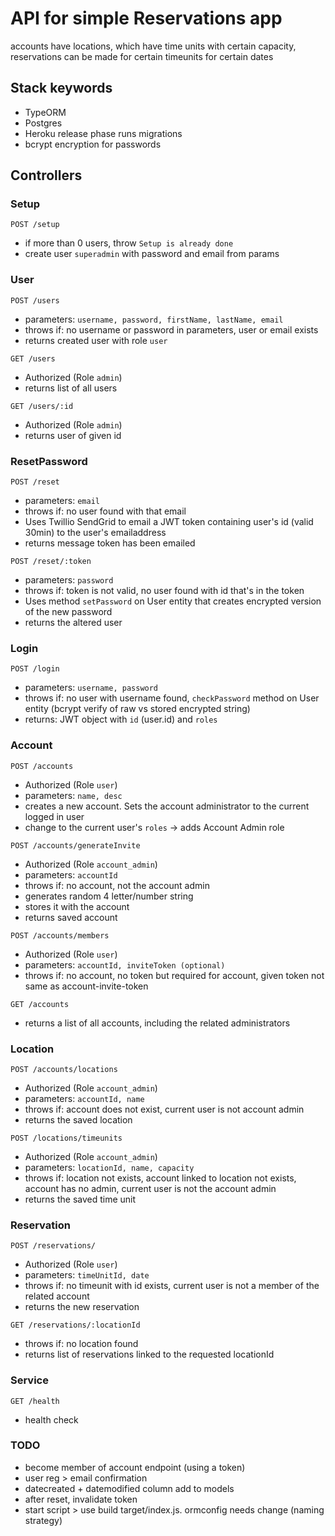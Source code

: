 # API for simple Reservations app
accounts have locations, which have time units with certain capacity, reservations can be made for certain timeunits for certain dates

## Stack keywords
- TypeORM
- Postgres
- Heroku release phase runs migrations
- bcrypt encryption for passwords


## Controllers

### Setup
`POST /setup` 
- if more than 0 users, throw `Setup is already done`
- create user `superadmin` with password and email from params

### User
`POST /users` 
- parameters: `username, password, firstName, lastName, email`
- throws if: no username or password in parameters, user or email exists
- returns created user with role `user`

`GET /users`
- Authorized (Role `admin`)
- returns list of all users

`GET /users/:id`
- Authorized (Role `admin`)
- returns user of given id

### ResetPassword
`POST /reset`
- parameters: `email`
- throws if: no user found with that email
- Uses Twillio SendGrid to email a JWT token containing user's id (valid 30min) to the user's emailaddress
- returns message token has been emailed

`POST /reset/:token`
- parameters: `password`
- throws if: token is not valid, no user found with id that's in the token
- Uses method `setPassword` on User entity that creates encrypted version of the new password
- returns the altered user 

### Login
`POST /login`
- parameters: `username, password`
- throws if: no user with username found, `checkPassword` method on User entity (bcrypt verify of raw vs stored encrypted string)
- returns: JWT object with `id` (user.id) and `roles`

### Account
`POST /accounts` 
- Authorized (Role `user`)
- parameters: `name, desc`
- creates a new account. Sets the account administrator to the current logged in user
- change to the current user's `roles` -> adds Account Admin role

`POST /accounts/generateInvite`
- Authorized (Role `account_admin`)
- parameters: `accountId`
- throws if: no account, not the account admin
- generates random 4 letter/number string
 - stores it with the account
 - returns saved account

`POST /accounts/members`
- Authorized (Role `user`)
- parameters: `accountId, inviteToken (optional)`
- throws if: no account, no token but required for account, given token not same as account-invite-token

`GET /accounts`
- returns a list of all accounts, including the related administrators

### Location
`POST /accounts/locations`
- Authorized (Role `account_admin`)
- parameters: `accountId, name`
- throws if: account does not exist, current user is not account admin
- returns the saved location

`POST /locations/timeunits`
- Authorized (Role `account_admin`)
- parameters: `locationId, name, capacity`
- throws if: location not exists, account linked to location not exists, account has no admin, current user is not the account admin
- returns the saved time unit

### Reservation
`POST /reservations/`
- Authorized (Role `user`)
- parameters: `timeUnitId, date`
- throws if: no timeunit with id exists, current user is not a member of the related account
- returns the new reservation

`GET /reservations/:locationId`
- throws if: no location found
- returns list of reservations linked to the requested locationId

### Service
`GET /health`
- health check

### TODO

- become member of account endpoint (using a token)
- user reg > email confirmation
- datecreated + datemodified column add to models
- after reset, invalidate token
- start script > use build target/index.js. ormconfig needs change (naming strategy)

